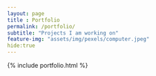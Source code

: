 ```yaml
--- 
layout: page
title : Portfolio 
permalink: /portfolio/
subtitle: "Projects I am working on" 
feature-img: "assets/img/pexels/computer.jpeg"
hide:true
---
```


{% include portfolio.html %}